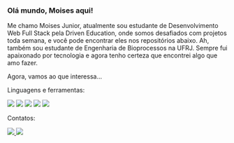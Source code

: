 <h3>Olá mundo, Moises aqui!</h3>

<p>
Me chamo Moises Junior, atualmente sou estudante de Desenvolvimento Web Full Stack pela Driven Education, onde somos desafiados com projetos toda semana, e você pode encontrar eles nos repositórios abaixo. Ah, também sou estudante de Engenharia de Bioprocessos na UFRJ.
Sempre fui apaixonado por tecnologia e agora tenho certeza que encontrei algo que amo fazer.

Agora, vamos ao que interessa...
</p>

Linguagens e ferramentas:
<p>
    <img src="https://img.shields.io/badge/HTML5-E34F26?style=plastic&logo=html5&logoColor=white">
    <img src="https://img.shields.io/badge/CSS3-1572B6?style=plastic&logo=css3&logoColor=white">
    <img src="https://img.shields.io/badge/JavaScript-323330?style=plastic&logo=javascript&logoColor=F7DF1E">
    <img src="https://img.shields.io/badge/AJAX-white?style=plastic&logo=AJAX&logoColor=blue">
    <img src="https://img.shields.io/badge/React-black?style=plastic&logo=React&logoColor=9cf">
</p>

Contatos:
<p>
    <a href="mailto:m.junior@eq.ufrj.br" 
       alt="Gmail"
       target="blank"
    />
    <img src="https://img.shields.io/badge/-Gmail-red?style=plastic&logo=Gmail&logoColor=white" />
    <a href="https://www.linkedin.com/in/moises-santos-357b4a212/" 
       alt="LinkedIn"
       target="blank"
    />
    <img src="https://img.shields.io/badge/LinkedIn-blue?style=plastic&logo=LinkedIn&logoColor=white" />
</p>

